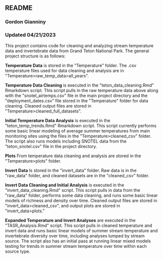 ## README
### Gordon Gianniny
### Updated 04/21/2023

This project contains code for cleaning and analyzing stream temperature data and invertebrate data from Grand Teton National Park. The general project structure is as follows: 


**Temperature Data** is stored in the "Temperature" folder. The .csv temperature files used for data cleaning and analysis are in "Temperature>raw_temp_data>all_years".

**Temperature Data Cleaning** is executed in the "teton_data_cleaning.Rmd" Rmarkdown script. This script pulls in the raw temperature data above along with the "snotel_airtemps.csv" file in the main project directory and the "deployment_dates.csv" file stored in the "Temperature" folder for data cleaning. Cleaned output files are stored in "Temperature>cleaned_full_datasets". 

**Initial Temperature Data Analysis** is executed in the "teton_temp_trends.Rmd" Rmarkdown script. This script currently performs some basic linear modeling of average summer temperatures from main monitoring sites using the files in the "Temperature>cleaned_csv" folder. The script also runs models including SNOTEL data from the "teton_snotel.csv" file in the project directory.

**Plots** From temperature data cleaning and analysis are stored in the "Temperature>plots" folder. 

**Invert Data** Is stored in the "invert_data" folder. Raw data is in the "raw_data" folder, and cleaned datasets are in the "cleaned_csv" folder. 

**Invert Data Cleaning and Initial Analysis** is executed in the "invert_data_cleaning.Rmd" script. This script pulls in data from the "raw_data" folder, performs some data cleaning, and runs some basic linear models of richness and density over time. Cleaned output files are stored in "invert_data>cleaned_csv", and output plots are stored in "invert_data>plots."

**Expanded Temperature and Invert Analyses** are executed in the "TASR_Analysis.Rmd" script. This script pulls in cleaned temperature and invert data and runs basic linear models of summer stream temperature and invertebrate diversity over time, including analyses lumped by stream source. The script also has an initial pass at running linear mixed models testing for trends in summer stream temperature over time within each source type. 